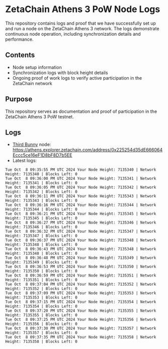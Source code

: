 # ZetaChain Athens 3 PoW Node Logs
This repository contains logs and proof that we have successfully set up and run a node on the ZetaChain Athens 3 network. The logs demonstrate continuous node operation, including synchronization details and performance.

## Contents
- Node setup information
- Synchronization logs with block height details
- Ongoing proof of work logs to verify active participation in the ZetaChain network

## Purpose
This repository serves as documentation and proof of participation in the ZetaChain Athens 3 PoW testnet.

## Logs

- [Third Bunny](https://thirdbunny.xyz/) node: https://athens.explorer.zetachain.com/address/0x225254d35dE666064Eccc5ce16eF1D8bF8D7b5EE
- Latest logs:
```
Tue Oct  8 09:35:55 PM UTC 2024 Your Node Height: 7135340 | Network Height: 7135340 | Blocks Left: 0
Tue Oct  8 09:36:00 PM UTC 2024 Your Node Height: 7135341 | Network Height: 7135341 | Blocks Left: 0
Tue Oct  8 09:36:05 PM UTC 2024 Your Node Height: 7135342 | Network Height: 7135342 | Blocks Left: 0
Tue Oct  8 09:36:11 PM UTC 2024 Your Node Height: 7135343 | Network Height: 7135343 | Blocks Left: 0
Tue Oct  8 09:36:16 PM UTC 2024 Your Node Height: 7135344 | Network Height: 7135344 | Blocks Left: 0
Tue Oct  8 09:36:21 PM UTC 2024 Your Node Height: 7135345 | Network Height: 7135345 | Blocks Left: 0
Tue Oct  8 09:36:27 PM UTC 2024 Your Node Height: 7135346 | Network Height: 7135346 | Blocks Left: 0
Tue Oct  8 09:36:32 PM UTC 2024 Your Node Height: 7135347 | Network Height: 7135347 | Blocks Left: 0
Tue Oct  8 09:36:37 PM UTC 2024 Your Node Height: 7135348 | Network Height: 7135348 | Blocks Left: 0
Tue Oct  8 09:36:43 PM UTC 2024 Your Node Height: 7135348 | Network Height: 7135348 | Blocks Left: 0
Tue Oct  8 09:36:48 PM UTC 2024 Your Node Height: 7135349 | Network Height: 7135349 | Blocks Left: 0
Tue Oct  8 09:36:53 PM UTC 2024 Your Node Height: 7135350 | Network Height: 7135350 | Blocks Left: 0
Tue Oct  8 09:36:59 PM UTC 2024 Your Node Height: 7135351 | Network Height: 7135351 | Blocks Left: 0
Tue Oct  8 09:37:04 PM UTC 2024 Your Node Height: 7135352 | Network Height: 7135352 | Blocks Left: 0
Tue Oct  8 09:37:09 PM UTC 2024 Your Node Height: 7135353 | Network Height: 7135353 | Blocks Left: 0
Tue Oct  8 09:37:15 PM UTC 2024 Your Node Height: 7135354 | Network Height: 7135354 | Blocks Left: 0
Tue Oct  8 09:37:20 PM UTC 2024 Your Node Height: 7135355 | Network Height: 7135355 | Blocks Left: 0
Tue Oct  8 09:37:25 PM UTC 2024 Your Node Height: 7135356 | Network Height: 7135356 | Blocks Left: 0
Tue Oct  8 09:37:30 PM UTC 2024 Your Node Height: 7135357 | Network Height: 7135357 | Blocks Left: 0
Tue Oct  8 09:37:35 PM UTC 2024 Your Node Height: 7135358 | Network Height: 7135358 | Blocks Left: 0
```
